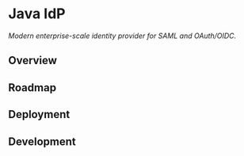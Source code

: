 # Java IdP

*Modern enterprise-scale identity provider for SAML and OAuth/OIDC.*

## Overview



## Roadmap



## Deployment



## Development